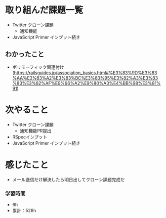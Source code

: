 # 取り組んだ課題一覧

- Twitter クローン課題 
    - 通知機能
- JavaScript Primer インプット続き


## わかったこと

- ポリモーフィック関連付け(https://railsguides.jp/association_basics.html#%E3%83%9D%E3%83%AA%E3%83%A2%E3%83%BC%E3%83%95%E3%82%A3%E3%83%83%E3%82%AF%E9%96%A2%E9%80%A3%E4%BB%98%E3%81%91)

# 次やること

- Twitter クローン課題 
    - 通知機能PR提出
- RSpecインプット
- JavaScript Primer インプット続き

# 感じたこと

- メール送信だけ解決したら明日出してクローン課題完成だ

### 学習時間

- 6h
- 累計：528h
